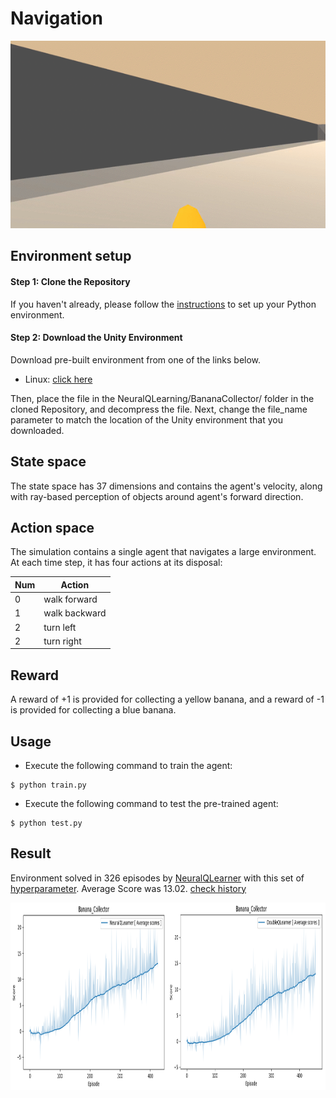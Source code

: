 # Navigation

<p align="center">
    <img src="../Content/banana_collector_test.gif" height="300px">
</p>

## Environment setup

#### Step 1: Clone the Repository
If you haven't already, please follow the [instructions](https://github.com/dganbold/deep_reinforcement_learning) to set up your Python environment.

#### Step 2: Download the Unity Environment
Download pre-built environment from one of the links below.
- Linux: [click here](https://s3-us-west-1.amazonaws.com/udacity-drlnd/P1/Banana/Banana_Linux.zip)

Then, place the file in the NeuralQLearning/BananaCollector/ folder in the cloned Repository, and decompress the file.
Next, change the file_name parameter to match the location of the Unity environment that you downloaded.

## State space
The state space has 37 dimensions and contains the agent's velocity, along with ray-based perception of objects around agent's forward direction. 

## Action space
The simulation contains a single agent that navigates a large environment. At each time step, it has four actions at its disposal:

Num | Action        |
----|---------------|
0   | walk forward  |
1   | walk backward |
2   | turn left     |
2   | turn right    |

## Reward
A reward of +1 is provided for collecting a yellow banana, and a reward of -1 is provided for collecting a blue banana.

## Usage

- Execute the following command to train the agent:

```
$ python train.py
```

- Execute the following command to test the pre-trained agent:

```
$ python test.py
```

## Result
Environment solved in 326 episodes by [NeuralQLearner](https://github.com/dganbold/deep_reinforcement_learning/blob/master/NeuralQLearning/Agent/NeuralQLearner.py) with this set of [hyperparameter](https://github.com/dganbold/deep_reinforcement_learning/blob/master/NeuralQLearning/BananaCollector/config.py). Average Score was 13.02. [check history](https://github.com/dganbold/deep_reinforcement_learning/blob/master/NeuralQLearning/BananaCollector/scores/NeuralQLearner_Banana_Collector_trained_426_episodes.csv) 

<p align="center">
    <img src="./scores/Vanila_vs_Double_QLearner_Banana_Collector.png" height="300px">
</p>

